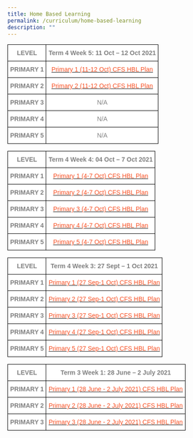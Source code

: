 ```yaml
---
title: Home Based Learning
permalink: /curriculum/home-based-learning
description: ""
---
```

<style type="text/css">
.tg  {border-collapse:collapse;border-spacing:0;}
.tg td{border-color:black;border-style:solid;border-width:1px;font-family:Arial, sans-serif;font-size:14px;
  overflow:hidden;padding:10px 5px;word-break:normal;}
.tg th{border-color:black;border-style:solid;border-width:1px;font-family:Arial, sans-serif;font-size:14px;
  font-weight:normal;overflow:hidden;padding:10px 5px;word-break:normal;}
.tg .tg-ukh9{background-color:#FFF;color:#808080;font-weight:bold;text-align:center;vertical-align:top}
.tg .tg-8z2l{background-color:#FFF;color:#F85125;text-align:center;vertical-align:top}
.tg .tg-e404{background-color:#FFF;color:#808080;text-align:center;vertical-align:top}
</style>
<table class="tg">
<thead>
  <tr>
    <th class="tg-ukh9"><span style="font-weight:bold">LEVEL</span></th>
    <th class="tg-ukh9"><span style="font-weight:bold">Term 4 Week 5: 11 Oct – 12 Oct 2021</span></th>
  </tr>
</thead>
<tbody>
  <tr>
    <td class="tg-ukh9"><span style="font-weight:bold">PRIMARY 1</span></td>
    <td class="tg-8z2l"><a href="/files/Primary-1-11-12-Oct-CFS-HBL-Plan.pdf"><span style="text-decoration:none;color:#F85125;background-color:transparent">Primary 1 (11-12 Oct) CFS HBL Plan</span></a></td>
  </tr>
  <tr>
    <td class="tg-ukh9"><span style="font-weight:bold">PRIMARY 2</span></td>
    <td class="tg-8z2l"><a href="/files/Primary-2-11-12-Oct-CFS-HBL-Plan.pdf"><span style="text-decoration:none;color:#F85125;background-color:transparent">Primary 2 (11-12 Oct) CFS HBL Plan</span></a></td>
  </tr>
  <tr>
    <td class="tg-ukh9"><span style="font-weight:bold">PRIMARY 3</span></td>
    <td class="tg-e404">N/A</td>
  </tr>
  <tr>
    <td class="tg-ukh9"><span style="font-weight:bold">PRIMARY 4</span></td>
    <td class="tg-e404">N/A</td>
  </tr>
  <tr>
    <td class="tg-ukh9"><span style="font-weight:bold">PRIMARY 5</span></td>
    <td class="tg-e404">N/A</td>
  </tr>
</tbody>
</table>


<style type="text/css">
.tg  {border-collapse:collapse;border-spacing:0;}
.tg td{border-color:black;border-style:solid;border-width:1px;font-family:Arial, sans-serif;font-size:14px;
  overflow:hidden;padding:10px 5px;word-break:normal;}
.tg th{border-color:black;border-style:solid;border-width:1px;font-family:Arial, sans-serif;font-size:14px;
  font-weight:normal;overflow:hidden;padding:10px 5px;word-break:normal;}
.tg .tg-ukh9{background-color:#FFF;color:#808080;font-weight:bold;text-align:center;vertical-align:top}
.tg .tg-8z2l{background-color:#FFF;color:#F85125;text-align:center;vertical-align:top}
</style>
<table class="tg">
<thead>
  <tr>
    <th class="tg-ukh9"><span style="font-weight:bold">LEVEL</span></th>
    <th class="tg-ukh9"><span style="font-weight:bold">Term 4 Week 4: 04 Oct – 7 Oct 2021</span></th>
  </tr>
</thead>
<tbody>
  <tr>
    <td class="tg-ukh9"><span style="font-weight:bold">PRIMARY 1</span></td>
    <td class="tg-8z2l"><a href="/files/Primary-1-4-7-Oct-CFS-HBL-Plan.pdf"><span style="text-decoration:none;color:#F85125;background-color:transparent">Primary 1 (4-7 Oct) CFS HBL Plan</span></a></td>
  </tr>
  <tr>
    <td class="tg-ukh9"><span style="font-weight:bold">PRIMARY 2</span></td>
    <td class="tg-8z2l"><a href="/files/Primary-2-4-7-Oct-CFS-HBL-Plan.pdf"><span style="text-decoration:none;color:#F85125;background-color:transparent">Primary 2 (4-7 Oct) CFS HBL Plan</span></a></td>
  </tr>
  <tr>
    <td class="tg-ukh9"><span style="font-weight:bold">PRIMARY 3</span></td>
    <td class="tg-8z2l"><a href="/files/Primary-3-4-7-Oct-CFS-HBL-Plan.pdf"><span style="text-decoration:none;color:#F85125;background-color:transparent">Primary 3 (4-7 Oct) CFS HBL Plan</span></a></td>
  </tr>
  <tr>
    <td class="tg-ukh9"><span style="font-weight:bold">PRIMARY 4</span></td>
    <td class="tg-8z2l"><a href="/files/Primary-4-4-7-Oct-CFS-HBL-Plan.pdf"><span style="text-decoration:none;color:#F85125;background-color:transparent">Primary 4 (4-7 Oct) CFS HBL Plan</span></a></td>
  </tr>
  <tr>
    <td class="tg-ukh9"><span style="font-weight:bold">PRIMARY 5</span></td>
    <td class="tg-8z2l"><a href="/files/Primary-5-4-7-Oct-CFS-HBL-Plan.pdf"><span style="text-decoration:none;color:#F85125;background-color:transparent">Primary 5 (4-7 Oct) CFS HBL Plan</span></a></td>
  </tr>
</tbody>
</table>

<style type="text/css">
.tg  {border-collapse:collapse;border-spacing:0;}
.tg td{border-color:black;border-style:solid;border-width:1px;font-family:Arial, sans-serif;font-size:14px;
  overflow:hidden;padding:10px 5px;word-break:normal;}
.tg th{border-color:black;border-style:solid;border-width:1px;font-family:Arial, sans-serif;font-size:14px;
  font-weight:normal;overflow:hidden;padding:10px 5px;word-break:normal;}
.tg .tg-ukh9{background-color:#FFF;color:#808080;font-weight:bold;text-align:center;vertical-align:top}
.tg .tg-8z2l{background-color:#FFF;color:#F85125;text-align:center;vertical-align:top}
</style>
<table class="tg">
<thead>
  <tr>
    <th class="tg-ukh9"><span style="font-weight:bold">LEVEL</span></th>
    <th class="tg-ukh9"><span style="font-weight:bold">Term 4 Week 3: 27 Sept – 1 Oct 2021</span></th>
  </tr>
</thead>
<tbody>
  <tr>
    <td class="tg-ukh9"><span style="font-weight:bold">PRIMARY 1</span></td>
    <td class="tg-8z2l"><a href="/files/Primary-1-27-Sep-1-Oct-CFS-HBL-Plan.pdf"><span style="text-decoration:none;color:#F85125;background-color:transparent">Primary 1 (27 Sep-1 Oct) CFS HBL Plan</span></a></td>
  </tr>
  <tr>
    <td class="tg-ukh9"><span style="font-weight:bold">PRIMARY 2</span></td>
    <td class="tg-8z2l"><a href="/files/Primary-2-27-Sep-1-Oct-CFS-HBL-Plan.pdf"><span style="text-decoration:none;color:#F85125;background-color:transparent">Primary 2 (27 Sep-1 Oct) CFS HBL Plan</span></a></td>
  </tr>
  <tr>
    <td class="tg-ukh9"><span style="font-weight:bold">PRIMARY 3</span></td>
    <td class="tg-8z2l"><a href="/files/Primary-3-27-Sep-1-Oct-CFS-HBL-Plan.pdf"><span style="text-decoration:none;color:#F85125;background-color:transparent">Primary 3 (27 Sep-1 Oct) CFS HBL Plan</span></a></td>
  </tr>
  <tr>
    <td class="tg-ukh9"><span style="font-weight:bold">PRIMARY 4</span></td>
    <td class="tg-8z2l"><a href="/files/Primary-4-27-Sep-1-Oct-CFS-HBL-Plan.pdf"><span style="text-decoration:none;color:#F85125;background-color:transparent">Primary 4 (27 Sep-1 Oct) CFS HBL Plan</span></a></td>
  </tr>
  <tr>
    <td class="tg-ukh9"><span style="font-weight:bold">PRIMARY 5</span></td>
    <td class="tg-8z2l"><a href="/files/Primary-5-27-Sep-1-Oct-CFS-HBL-Plan.pdf"><span style="text-decoration:none;color:#F85125;background-color:transparent">Primary 5 (27 Sep-1 Oct) CFS HBL Plan</span></a></td>
  </tr>
</tbody>
</table>


<style type="text/css">
.tg  {border-collapse:collapse;border-spacing:0;}
.tg td{border-color:black;border-style:solid;border-width:1px;font-family:Arial, sans-serif;font-size:14px;
  overflow:hidden;padding:10px 5px;word-break:normal;}
.tg th{border-color:black;border-style:solid;border-width:1px;font-family:Arial, sans-serif;font-size:14px;
  font-weight:normal;overflow:hidden;padding:10px 5px;word-break:normal;}
.tg .tg-ukh9{background-color:#FFF;color:#808080;font-weight:bold;text-align:center;vertical-align:top}
.tg .tg-8z2l{background-color:#FFF;color:#F85125;text-align:center;vertical-align:top}
</style>
<table class="tg">
<thead>
  <tr>
    <th class="tg-ukh9"><span style="font-weight:bold">LEVEL</span></th>
    <th class="tg-ukh9"><span style="font-weight:bold">Term 3 Week 1: 28 June – 2 July 2021</span></th>
  </tr>
</thead>
<tbody>
  <tr>
    <td class="tg-ukh9"><span style="font-weight:bold">PRIMARY 1</span></td>
    <td class="tg-8z2l"><a href="/files/Primary-1-28-June-2-July-2021-CFS-HBL-Plan.pdf"><span style="text-decoration:none;color:#F85125;background-color:transparent">Primary 1 (28 June - 2 July 2021) CFS HBL Plan</span></a></td>
  </tr>
  <tr>
    <td class="tg-ukh9"><span style="font-weight:bold">PRIMARY 2</span></td>
    <td class="tg-8z2l"><a href="/files/Primary-2-28-June-2-July-2021-CFS-HBL-Plan.pdf"><span style="text-decoration:none;color:#F85125;background-color:transparent">Primary 2 (28 June - 2 July 2021) CFS HBL Plan</span></a></td>
  </tr>
  <tr>
    <td class="tg-ukh9"><span style="font-weight:bold">PRIMARY 3</span></td>
    <td class="tg-8z2l"><a href="/files/Primary-3-28-June-2-July-2021-CFS-HBL-Plan.pdf"><span style="text-decoration:none;color:#F85125;background-color:transparent">Primary 3 (28 June - 2 July 2021) CFS HBL Plan</span></a></td>
  </tr>
</tbody>
</table>
